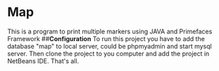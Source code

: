 # Map
This is a program to print multiple markers using JAVA and Primefaces Framework
##**Configuration**
To run this project you have to add the database "map" to local server, could be phpmyadmin and start mysql server. Then clone the project to you computer and add the project in NetBeans IDE.
That's all.
